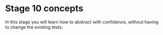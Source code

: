# Stage 10 concepts

In this stage you will learn how to abstract with confidence, without having to change the existing tests.
